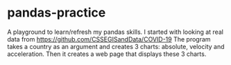 # pandas-practice

A playground to learn/refresh my pandas skills.
I started with looking at real data from https://github.com/CSSEGISandData/COVID-19
The program takes a country as an argument and creates 3 charts: absolute, velocity and acceleration.
Then it creates a web page that displays these 3 charts.
